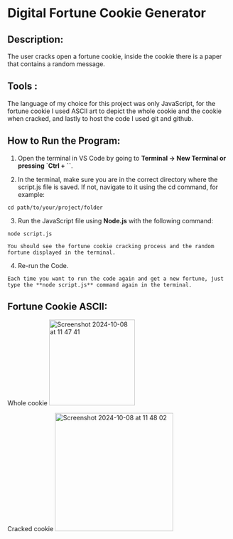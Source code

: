 # Digital Fortune Cookie Generator

## Description:
  The user cracks open a fortune cookie, inside the cookie there is a paper that contains a random message.

## Tools :
  The language of my choice for this project was only JavaScript, for the fortune cookie I used ASCII art to depict the whole cookie and the cookie when cracked, and lastly to host the code I used git and github.

## How to Run the Program:

  1. Open the terminal in VS Code by going to **Terminal -> New Terminal or pressing `Ctrl + ``**.
   
  2. In the terminal, make sure you are in the correct directory where the script.js file is saved. If not, navigate to it using the cd command, for example:

    cd path/to/your/project/folder

  3. Run the JavaScript file using **Node.js** with the following command:

    node script.js

    You should see the fortune cookie cracking process and the random fortune displayed in the terminal.
    
  4. Re-run the Code.

    Each time you want to run the code again and get a new fortune, just type the **node script.js** command again in the terminal.

## Fortune Cookie ASCII:

  Whole cookie
     <img width="193" alt="Screenshot 2024-10-08 at 11 47 41" src="https://github.com/user-attachments/assets/5ba48c89-5a7b-4f50-905a-dce3f2c2c5db">


  Cracked cookie
     <img width="266" alt="Screenshot 2024-10-08 at 11 48 02" src="https://github.com/user-attachments/assets/36445472-a575-49d4-8c18-a0762ddefe1e">

